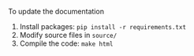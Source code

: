 To update the documentation

1. Install packages: `pip install -r requirements.txt`
2. Modify source files in `source/`
3. Compile the code: `make html`
